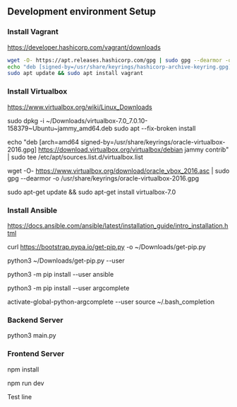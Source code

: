## Development environment Setup


### Install Vagrant
https://developer.hashicorp.com/vagrant/downloads

```bash
wget -O- https://apt.releases.hashicorp.com/gpg | sudo gpg --dearmor -o /usr/share/keyrings/hashicorp-archive-keyring.gpg
echo "deb [signed-by=/usr/share/keyrings/hashicorp-archive-keyring.gpg] https://apt.releases.hashicorp.com $(lsb_release -cs) main" | sudo tee /etc/apt/sources.list.d/hashicorp.list
sudo apt update && sudo apt install vagrant
```

### Install Virtualbox
https://www.virtualbox.org/wiki/Linux_Downloads

sudo dpkg -i ~/Downloads/virtualbox-7.0_7.0.10-158379~Ubuntu~jammy_amd64.deb
sudo apt --fix-broken install

echo "deb [arch=amd64 signed-by=/usr/share/keyrings/oracle-virtualbox-2016.gpg] https://download.virtualbox.org/virtualbox/debian jammy contrib" | sudo tee /etc/apt/sources.list.d/virtualbox.list

wget -O- https://www.virtualbox.org/download/oracle_vbox_2016.asc | sudo gpg --dearmor -o /usr/share/keyrings/oracle-virtualbox-2016.gpg

sudo apt-get update && sudo apt-get install virtualbox-7.0

### Install Ansible
https://docs.ansible.com/ansible/latest/installation_guide/intro_installation.html

curl https://bootstrap.pypa.io/get-pip.py -o ~/Downloads/get-pip.py

python3 ~/Downloads/get-pip.py --user

python3 -m pip install --user ansible

python3 -m pip install --user argcomplete

activate-global-python-argcomplete --user
source ~/.bash_completion

### Backend Server
python3 main.py

### Frontend Server

npm install

npm run dev

Test line